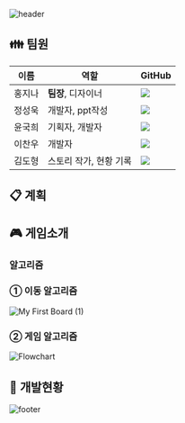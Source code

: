 ![header](https://capsule-render.vercel.app/api?type=waving&color=auto&height=300&section=header&text=Tina&animation=fadeIn&fontAlignY=38&desc=오픈소스SW및실습%20-%2015팀&descAlignY=55&descAlign=50)
 
## :family: 팀원
|이름|역할|GitHub|
|------|---|---|
|홍지나|**팀장**, 디자이너| <a href="https://github.com/ddodoi"><img src="https://img.shields.io/badge/GitHub-000000?style=flat-square&logo=github&logoColor=white"/></a> |
|정성욱|개발자, ppt작성| <a href="https://github.com/oceanstar777"><img src="https://img.shields.io/badge/GitHub-000000?style=flat-square&logo=github&logoColor=white"/></a> |
|윤국희|기획자, 개발자| <a href="https://github.com/cookie-yoon"><img src="https://img.shields.io/badge/GitHub-000000?style=flat-square&logo=github&logoColor=white"/></a> |
|이찬우|개발자| <a href="https://github.com/cksdn43"><img src="https://img.shields.io/badge/GitHub-000000?style=flat-square&logo=github&logoColor=white"/></a> |
|김도형|스토리 작가, 현황 기록| <a href="https://github.com/dhkim98"><img src="https://img.shields.io/badge/GitHub-000000?style=flat-square&logo=github&logoColor=white"/></a> |
## :clipboard: 계획

## :video_game: 게임소개

### 알고리즘
### ① 이동 알고리즘 
![My First Board (1)](https://user-images.githubusercontent.com/101384306/168837605-510ea7d5-c635-4168-850d-d78c07fd7c1d.jpg)
### ② 게임 알고리즘
![Flowchart](https://user-images.githubusercontent.com/101384306/168834274-cc941524-3596-4e38-b6d3-9996193c1e18.jpg)

## :mag_right: 개발현황

![footer](https://capsule-render.vercel.app/api?type=waving&color=auto&height=300&section=footer&text=감사합니다!!&animation=fadeIn&fontAlignY=38)
